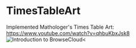 # TimesTableArt
Implemented Mathologer's Times Table Art: https://www.youtube.com/watch?v=qhbuKbxJsk8
<img src="https://raw.githubusercontent.com/csbuja/TimesTableArt/master/Images/Splayed%20Star.png" alt="Introduction to BrowseCloud" /><
